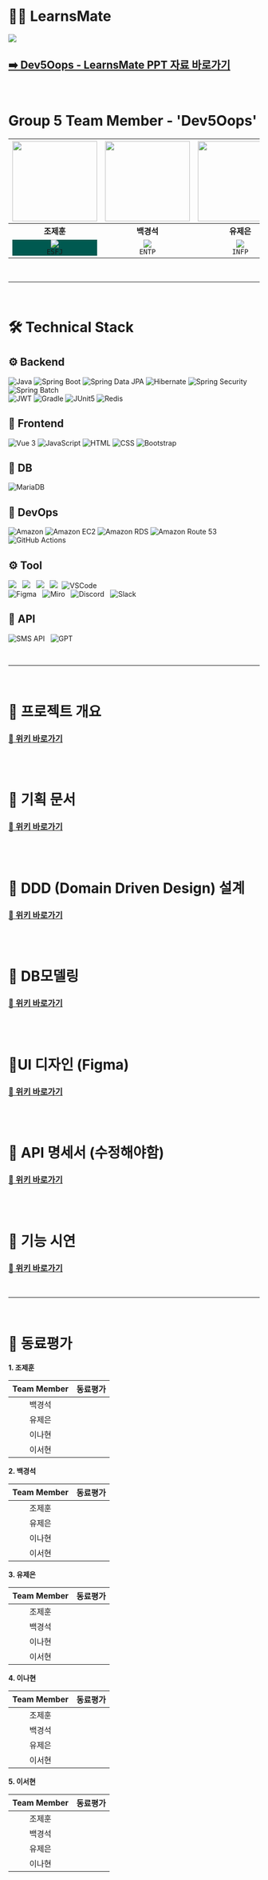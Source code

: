 # 👨‍🏫 LearnsMate 

<img src="learnsmate_readmeimages/01.프로젝트개요/LearnsBuddy-logo.png">

##  [➡️  Dev5Oops - LearnsMate PPT 자료 바로가기 ](https://drive.google.com/file/d/1uhkju48AMsp_QFIqk1KVPPqWoqpMuqw1/view?usp=sharing)

<br>

# Group 5 Team Member - 'Dev5Oops'


| <div align="center" ><img src="learnsmate_readmeimages/00.조원/조제훈.png" height="160" width="170" /></div> | <div align="center"><img src="learnsmate_readmeimages/00.조원/백경석.jpg" height="160" width="170"/></div> | <div align="center"><img src="learnsmate_readmeimages/00.조원/유제은.jpg" height="160" width="170"/></div> | <div align="center"><img src="learnsmate_readmeimages/00.조원/이나현.jpg" height="160" width="170"/></div> | <div align="center"><img src="learnsmate_readmeimages/00.조원/이서현.jpg" height="160" width="170"/></div> |
| :----------------------------------------------------------: | :----------------------------------------------------------: | :----------------------------------------------------------: | :----------------------------------------------------------: | :----------------------------------------------------------: |
| <div align="center">**조제훈**</div>                             | <div align="center">**백경석**</div>                             | <div align="center">**유제은**</div>                             | <div align="center">**이나현**</div>                             | <div align="center">**이서현**</div>                             |
| <div align="center" style="background-color: #005950;">[<img src="https://img.shields.io/badge/Github-Link-181717?logo=Github">](https://github.com/JoJeHuni) <br>`ESFJ`</div> | <div align="center">[<img src="https://img.shields.io/badge/Github-Link-181717?logo=Github">](https://github.com/Hellin22) <br>`ENTP`</div> | <div align="center">[<img src="https://img.shields.io/badge/Github-Link-181717?logo=Github">](https://github.com/YuJeeun) <br>`INFP`</div> | <div align="center">[<img src="https://img.shields.io/badge/Github-Link-181717?logo=Github">](https://github.com/sksmsdlskgus) <br>`ENTJ`</div> | <div align="center">[<img src="https://img.shields.io/badge/Github-Link-181717?logo=Github">](https://github.com/sh694090) <br>`INFJ`</div> |


<br>


---
<br>

# 🛠️ Technical Stack

## ⚙️ Backend
![Java](https://img.shields.io/badge/Java-17-007396.svg?&logo=java&color=red)
![Spring Boot](https://img.shields.io/badge/Spring_Boot-3-6DB33F.svg?&logo=spring-boot&color=lightgreen)
![Spring Data JPA](https://img.shields.io/badge/Spring_Data_JPA-6DB33F.svg?&logo=spring-data-JPA)
![Hibernate](https://img.shields.io/badge/Hibernate-59666C.svg?&logo=hibernate)
![Spring Security](https://img.shields.io/badge/Spring_Security-6DB33F.svg?&logo=spring-security&logoColor=white)
![Spring Batch](https://img.shields.io/badge/Spring%20Batch-6DB33F.svg?&logo=spring&logoColor=white)<br>
![JWT](https://img.shields.io/badge/JWT-000000.svg?&logo=json-web-token&logoColor=white)
![Gradle](https://img.shields.io/badge/Gradle-02303A.svg?&logo=gradle)
![JUnit5](https://img.shields.io/badge/JUnit5-25A162.svg?&logo=junit5&logoColor=white&color=green)
![Redis](https://img.shields.io/badge/Redis-DC382D.svg?&logo=redis&logoColor=white&color=red)



## 🎨 Frontend
![Vue 3](https://img.shields.io/badge/Vue_3-4FC08D.svg?&logo=vue.js&logoColor=white)
![JavaScript](https://img.shields.io/badge/JavaScript-F7DF1E.svg?&logo=javascript&logoColor=black)
![HTML](https://img.shields.io/badge/HTML-E34F26?logo=html5&logoColor=white)
![CSS](https://img.shields.io/badge/CSS-1572B6?logo=css3&logoColor=white)
![Bootstrap](https://img.shields.io/badge/Bootstrap_5-563D7C?logo=bootstrap&logoColor=white)



## 💽 DB
![MariaDB](https://img.shields.io/badge/MariaDB-003545.svg?&logo=mariadb)


## 💾 DevOps

![Amazon](https://img.shields.io/badge/Amazon-FF9900.svg?&logo=amazon&logoColor=white)
![Amazon EC2](https://img.shields.io/badge/Amazon%20EC2-FF9900.svg?&logo=amazonecs&logoColor=white)
![Amazon RDS](https://img.shields.io/badge/Amazon%20RDS-527FFF.svg?&logo=amazonrds&logoColor=white)
![Amazon Route 53](https://img.shields.io/badge/Amazon%20Route%2053-232F3E.svg?&logo=amazonroute53&logoColor=white)
![GitHub Actions](https://img.shields.io/badge/GitHub%20Actions-2088FF.svg?&logo=githubactions&logoColor=white)

<!--![Jenkins](https://img.shields.io/badge/Jenkins-D24939.svg?&logo=jenkins&color=lightgrey)
![Docker](https://img.shields.io/badge/Docker-2496ED.svg?&logo=docker&logoColor=white)
![Kubernetes](https://img.shields.io/badge/Kubernetes-326CE5.svg?&logo=kubernetes&logoColor=white) -->
<!-- ![Jasypt](https://img.shields.io/badge/Jasypt-0045B9?logo=Jasypt&logoColor=white) -->

## ⚙ Tool
<img src="https://img.shields.io/badge/GitHub-181717?style=flat-square&logo=GitHub&logoColor=white"> &nbsp; 
<img src="https://img.shields.io/badge/ERD%20cloud-%230000FF.svg?style=flat&logo=erlang&logoColor=white"> &nbsp; 
<img src="https://img.shields.io/badge/DA%23-0B6121.svg?style=flat&logo=draw.io&logoColor=white"> &nbsp; 
<img src="https://img.shields.io/badge/IntelliJ%20IDEA-000000?style=flat&logo=IntelliJ%20IDEA&logoColor=white">&nbsp; 
![VSCode](https://img.shields.io/badge/VSCode-007ACC.svg?&logo=visual-studio-code&color=blue) &nbsp; <br>
![Figma](https://img.shields.io/badge/Figma-F24E1E.svg?&logo=figma&logoColor=white) &nbsp; 
![Miro](https://img.shields.io/badge/Miro-00A67E.svg?&logo=miro&color=green) &nbsp; 
![Discord](https://img.shields.io/badge/Discord-5865F2.svg?&logo=discord&logoColor=white) &nbsp; 
![Slack](https://img.shields.io/badge/Slack-4A154B.svg?&logo=slack&logoColor=white)

## 📡 API
![SMS API](https://img.shields.io/badge/SMS%20API-FF3D00.svg?&logo=sendgrid&logoColor=white) &nbsp; 
![GPT](https://img.shields.io/badge/GPT-00A67E.svg?&logo=openai&logoColor=white) &nbsp; 




<br>

---

<br>

#  🚩 프로젝트 개요

### [🔗 위키 바로가기](https://github.com/LearnsMate/LearnsMateBackend/wiki/1.-%ED%94%84%EB%A1%9C%EC%A0%9D%ED%8A%B8-%EA%B0%9C%EC%9A%94)

<br><br>

# 🚩 기획 문서
### [🔗 위키 바로가기](https://github.com/LearnsMate/LearnsMateBackend/wiki/2.-%EA%B8%B0%ED%9A%8D-%EB%AC%B8%EC%84%9C)

<br><br>

# 🚩 DDD (Domain Driven Design) 설계
### [🔗 위키 바로가기](https://github.com/LearnsMate/LearnsMateBackend/wiki/3.-DDD-(Domain-Driven-Design))

<br><br>

# 🚩 DB모델링
### [🔗 위키 바로가기](https://github.com/LearnsMate/LearnsMateBackend/wiki/4.-DB-%EB%AA%A8%EB%8D%B8%EB%A7%81)

<br><br>

# 🚩UI 디자인 (Figma)
### [🔗 위키 바로가기](https://github.com/LearnsMate/LearnsMateBackend/wiki/5.-UI-%EB%94%94%EC%9E%90%EC%9D%B8-(Figma))

<br><br>

# 🚩 API 명세서 (수정해야함)
### [🔗 위키 바로가기](https://github.com/LearnsMate/LearnsMateBackend/wiki/6.-API-%EB%AA%85%EC%84%B8%EC%84%9C)

<br><br>

# 🚩 기능 시연
### [🔗 위키 바로가기](https://github.com/LearnsMate/LearnsMateBackend/wiki/7.-%EA%B8%B0%EB%8A%A5-%EC%8B%9C%EC%97%B0)

<br>

---
<br>

# 📜 동료평가

**1. 조제훈**

|Team Member| 동료평가 |
| :--------------------------------------: | ------ |
|  백경석  |  |
|  유제은  |  |
|  이나현  |  |
|  이서현  |  |

**2. 백경석**

|Team Member| 동료평가 |
| :--------------------------------------: | ------ |
|  조제훈  |  |
|  유제은  |  |
|  이나현  |  |
|  이서현  |  |

**3. 유제은**

|Team Member| 동료평가 |
| :--------------------------------------: | ------ |
|  조제훈  |  |
|  백경석  |  |
|  이나현  |  |
|  이서현  |  |

**4. 이나현**

|Team Member| 동료평가 |
| :--------------------------------------: | ------ |
|  조제훈  |  |
|  백경석  |  |
|  유제은  |  |
|  이서현  |  |

**5. 이서현**

|Team Member| 동료평가 |
| :--------------------------------------: | ------ |
|  조제훈  |  |
|  백경석  |  |
|  유제은  |  |
|  이나현  |  |
